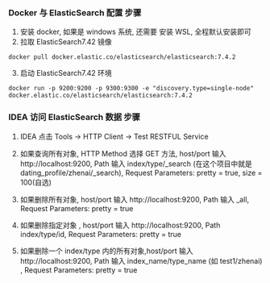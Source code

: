 ### Docker 与 ElasticSearch 配置 步骤

1. 安装 docker, 如果是 windows 系统, 还需要 安装 WSL, 全程默认安装即可
2. 拉取 ElasticSearch7.42 镜像 
``` 
docker pull docker.elastic.co/elasticsearch/elasticsearch:7.4.2
```
3. 启动 ElasticSearch7.42 环境
``` 
docker run -p 9200:9200 -p 9300:9300 -e "discovery.type=single-node" docker.elastic.co/elasticsearch/elasticsearch:7.4.2
``` 


### IDEA 访问 ElasticSearch 数据 步骤
1. IDEA 点击 Tools -> HTTP Client -> Test RESTFUL Service

2. 如果查询所有对象, HTTP Method 选择 GET 方法, host/port 输入 http://localhost:9200, Path 输入  index/type/_search (在这个项目中就是 dating_profile/zhenai/_search), Request Parameters: pretty = true, size = 100(自选)

3. 如果删除所有对象, host/port 输入 http://localhost:9200, Path 输入 _all, Request Parameters: pretty = true

4. 如果删除指定对象 , host/port 输入 http://localhost:9200, Path index/type/id, Request Parameters: pretty = true

5. 如果删除一个 index/type 内的所有对象,host/port 输入 http://localhost:9200, Path 输入 index_name/type_name (如 test1/zhenai)  , Request Parameters: pretty = true




